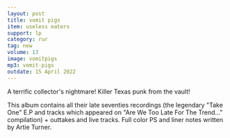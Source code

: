 ```yaml
---
layout: post
title: vomit pigs
item: useless eaters
support: lp
category: rur
tag: new
volume: 13
image: vomitpigs
mp3: vomit-pigs
outdate: 15 April 2022
---
```


A terrific collector's nightmare! Killer Texas punk from the vault!

This album contains all their late seventies recordings (the legendary "Take One" E.P and tracks which appeared on "Are We Too Late For The Trend..." compilation) + outtakes and live tracks. Full color PS and liner notes written by Artie Turner.
